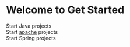 # Welcome to Get Started

Start Java projects  
Start [apache](https://github.com/WillaFan/iwishherokuappcom/blob/main/pages/Get%20Started/Apache.md) projects  
Start Spring projects  
